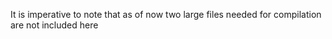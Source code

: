 It is imperative to note that as of now two large files needed for compilation are not included here